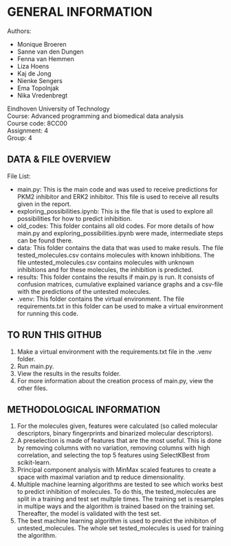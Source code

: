# GENERAL INFORMATION

Authors: <br>
- Monique Broeren
- Sanne van den Dungen
- Fenna van Hemmen 
- Liza Hoens
- Kaj de Jong 
- Nienke Sengers 
- Ema Topolnjak 
- Nika Vredenbregt 

Eindhoven University of Technology <br>
Course: Advanced programming and biomedical data analysis <br>
Course code: 8CC00 <br>
Assignment: 4 <br>
Group: 4 <br>

## DATA & FILE OVERVIEW

File List: 
- main.py:  This is the main code and was used to receive predictions for PKM2 inhibitor 
            and ERK2 inhibitor. This file is used to receive all results given in the report.
- exploring_possibilities.ipynb: This is the file that is used to explore all possibilities for 
                                 how to predict inhibition. 
- old_codes: This folder contains all old codes. For more details of how main.py and 
             exploring_possibilities.ipynb were made, intermediate steps can be found there.
- data: This folder contains the data that was used to make resuls. The file 
        tested_molecules.csv contains molecules with known inhibitions. The file 
        untested_molecules.csv contains molecules with unknown inhibitions and for these
        molecules, the inhibition is predicted. 
- results: This folder contains the results if main.py is run. It consists of confusion 
           matrices, cumulative explained variance graphs and a csv-file with the 
           predictions of the untested molecules. 
- .venv: This folder contains the virtual environment. The file requirements.txt in this
         folder can be used to make a virtual environment for running this code.


## TO RUN THIS GITHUB

1. Make a virtual environment with the requirements.txt file in the .venv folder.
2. Run main.py. 
3. View the results in the results folder.
4. For more information about the creation process of main.py, view the other files.


## METHODOLOGICAL INFORMATION

1. For the molecules given, features were calculated (so called molecular descriptors, binary fingerprints and 
   binarized molecular descriptors).
2. A preselection is made of features that are the most useful. This is done by removing columns with no variation,
   removing columns with high correlation, and selecting the top 5 features using SelectKBest from scikit-learn.
3. Principal component analysis with MinMax scaled features to create a space with maximal variation and tp 
   reduce dimensionality.
4. Multiple machine learning algorithms are tested to see which works best to predict inhibition of molecules. 
   To do this, the tested_molecules are split in a training and test set multple times. The training set is 
   resamples in multipe ways and the algorithm is trained based on the training set. Thereafter, the model is 
   validated with the test set.
5. The best machine learning algorithm is used to predict the inhibiton of untested_molecules. The whole set
   tested_molecules is used for training the algorithm.
